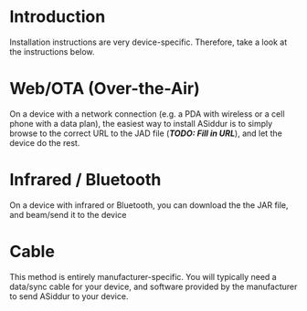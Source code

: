 # Introduction #

Installation instructions are very device-specific.  Therefore, take a look at the instructions below.


# Web/OTA (Over-the-Air) #
On a device with a network connection (e.g. a PDA with wireless or a cell phone with a data plan), the easiest way to install ASiddur is to simply browse to the correct URL to the JAD file (_**TODO: Fill in URL**_), and let the device do the rest.

# Infrared / Bluetooth #
On a device with infrared or Bluetooth, you can download the the JAR file, and beam/send it to the device

# Cable #
This method is entirely manufacturer-specific.  You will typically need a data/sync cable for your device, and software provided by the manufacturer to send ASiddur to your device.
